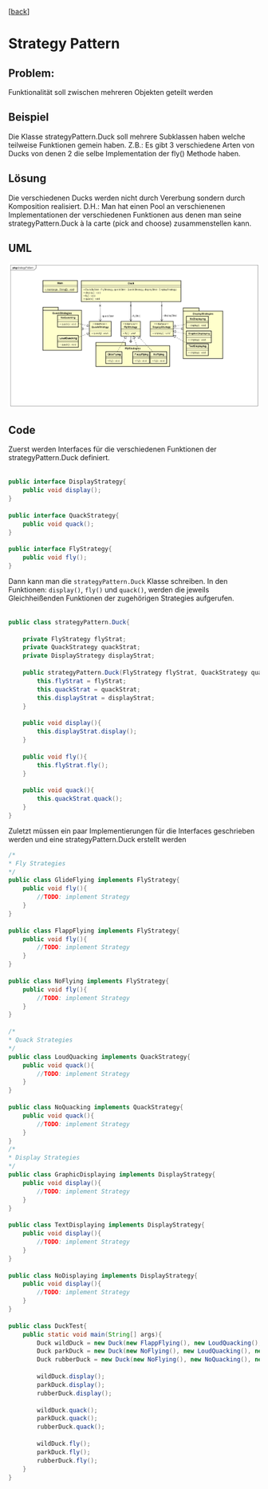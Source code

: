  [[back](../README.md)]
# Strategy Pattern

## Problem:

Funktionalität soll zwischen mehreren Objekten geteilt werden

## Beispiel

Die Klasse strategyPattern.Duck soll mehrere Subklassen haben welche teilweise Funktionen gemein haben.
Z.B.: Es gibt 3 verschiedene Arten von Ducks von denen 2 die selbe Implementation der fly() Methode haben.

## Lösung

Die verschiedenen Ducks werden nicht durch Vererbung sondern durch Komposition realisiert. D.H.: Man hat einen Pool an verschienenen Implementationen der verschiedenen Funktionen aus denen man seine strategyPattern.Duck à la carte (pick and choose) zusammenstellen kann.

## UML
![Strategy UML-Diagramm](StrategyUML.png "Strategy")

## Code
Zuerst werden Interfaces für die verschiedenen Funktionen der strategyPattern.Duck definiert.

```java

public interface DisplayStrategy{
	public void display();
}

public interface QuackStrategy{
	public void quack();
}

public interface FlyStrategy{
	public void fly();
}

```

Dann kann man die `strategyPattern.Duck` Klasse schreiben. In den Funktionen: `display()`, `fly()` und `quack()`, werden die jeweils Gleichheißenden Funktionen der zugehörigen Strategies aufgerufen.

```java

public class strategyPattern.Duck{
	
	private FlyStrategy flyStrat;
	private QuackStrategy quackStrat;
	private DisplayStrategy displayStrat;

	public strategyPattern.Duck(FlyStrategy flyStrat, QuackStrategy quackStrat, DisplayStrategy displayStrat){
		this.flyStrat = flyStrat;
		this.quackStrat = quackStrat;
		this.displayStrat = displayStrat;
	}

	public void display(){
		this.displayStrat.display();
	}

	public void fly(){
		this.flyStrat.fly();
	}

	public void quack(){
		this.quackStrat.quack();
	}
}
```

Zuletzt müssen ein paar Implementierungen für die Interfaces geschrieben werden und eine strategyPattern.Duck erstellt werden

```java
/*
* Fly Strategies
*/
public class GlideFlying implements FlyStrategy{
	public void fly(){
		//TODO: implement Strategy
	}
}

public class FlappFlying implements FlyStrategy{
	public void fly(){
		//TODO: implement Strategy
	}
}

public class NoFlying implements FlyStrategy{
	public void fly(){
		//TODO: implement Strategy
	}
}

/*
* Quack Strategies
*/
public class LoudQuacking implements QuackStrategy{
	public void quack(){
		//TODO: implement Strategy
	}
}

public class NoQuacking implements QuackStrategy{
	public void quack(){
		//TODO: implement Strategy
	}
}
/*
* Display Strategies
*/
public class GraphicDisplaying implements DisplayStrategy{
	public void display(){
		//TODO: implement Strategy
	}
}

public class TextDisplaying implements DisplayStrategy{
	public void display(){
		//TODO: implement Strategy
	}
}

public class NoDisplaying implements DisplayStrategy{
	public void display(){
		//TODO: implement Strategy
	}
}

public class DuckTest{
	public static void main(String[] args){
		Duck wildDuck = new Duck(new FlappFlying(), new LoudQuacking(), new GraphicDisplaying());
		Duck parkDuck = new Duck(new NoFlying(), new LoudQuacking(), new GraphicDisplaying());
		Duck rubberDuck = new Duck(new NoFlying(), new NoQuacking(), new GraphicDisplaying());

		wildDuck.display();
		parkDuck.display();
		rubberDuck.display();

		wildDuck.quack();
		parkDuck.quack();
		rubberDuck.quack();

		wildDuck.fly();
		parkDuck.fly();
		rubberDuck.fly();
	}
}
```
